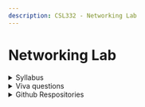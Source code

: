 ```yaml
---
description: CSL332 - Networking Lab
---
```


# Networking Lab

<details>

<summary>Syllabus</summary>

[CSL 332](https://drive.google.com/file/d/1JjM4jENbZUWLN979c_ceLm8yfYQXT1sP/view)

</details>

<details>

<summary>Viva questions</summary>

[Viva](https://drive.google.com/drive/folders/1Il5c5QyrOTKPt6LvjZP3LejOiYrjewVS)

</details>

<details>

<summary>Github Respositories</summary>

[Reference 1](https://github.com/fbn776/Computer-Networking-Lab)

[Reference 2](https://github.com/abhi5455/Network_Lab)

[Reference 3](https://github.com/harikrishnan669/Network_Lab)

</details>

